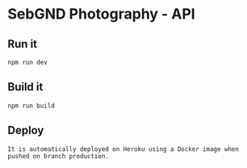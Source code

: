# SebGND Photography - API
## Run it
```shell
npm run dev
```

## Build it
```shell
npm run build
```

## Deploy
```shell
It is automatically deployed on Heroku using a Docker image when pushed on branch production.
```
